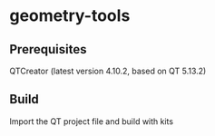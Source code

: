 # geometry-tools

## Prerequisites

QTCreator (latest version 4.10.2, based on QT 5.13.2)

## Build

Import the QT project file and build with kits


	
